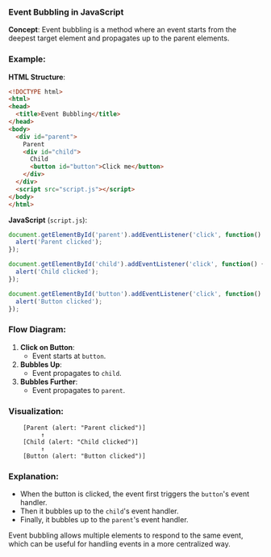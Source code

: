 ### Event Bubbling in JavaScript

**Concept**: Event bubbling is a method where an event starts from the deepest target element and propagates up to the parent elements.

### Example:

**HTML Structure**:
```html
<!DOCTYPE html>
<html>
<head>
  <title>Event Bubbling</title>
</head>
<body>
  <div id="parent">
    Parent
    <div id="child">
      Child
      <button id="button">Click me</button>
    </div>
  </div>
  <script src="script.js"></script>
</body>
</html>
```

**JavaScript** (`script.js`):
```javascript
document.getElementById('parent').addEventListener('click', function() {
  alert('Parent clicked');
});

document.getElementById('child').addEventListener('click', function() {
  alert('Child clicked');
});

document.getElementById('button').addEventListener('click', function() {
  alert('Button clicked');
});
```

### Flow Diagram:

1. **Click on Button**:
   - Event starts at `button`.
2. **Bubbles Up**:
   - Event propagates to `child`.
3. **Bubbles Further**:
   - Event propagates to `parent`.

### Visualization:

```
    [Parent (alert: "Parent clicked")]
         ↑
    [Child (alert: "Child clicked")]
         ↑
    [Button (alert: "Button clicked")]
```

### Explanation:

- When the button is clicked, the event first triggers the `button`'s event handler.
- Then it bubbles up to the `child`'s event handler.
- Finally, it bubbles up to the `parent`'s event handler.

Event bubbling allows multiple elements to respond to the same event, which can be useful for handling events in a more centralized way.